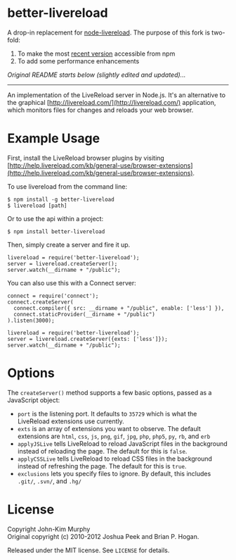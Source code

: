 better-livereload
======================

A drop-in replacement for
[node-livereload](https://npmjs.org/package/node-live-reload).
The purpose of this fork is two-fold:

 1. To make the most [recent version](https://npmjs.org/package/better-livereload) accessible from npm
 2. To add some performance enhancements

*Original README starts below (slightly edited and updated)...*
<hr />

An implementation of the LiveReload server in Node.js. It's an alternative to the graphical [http://livereload.com/](http://livereload.com/) application, which monitors files for changes and reloads your web browser.

# Example Usage

First, install the LiveReload browser plugins by visiting [http://help.livereload.com/kb/general-use/browser-extensions](http://help.livereload.com/kb/general-use/browser-extensions).

To use livereload from the command line:

    $ npm install -g better-livereload
    $ livereload [path]


Or to use the api within a project:

    $ npm install better-livereload

Then, simply create a server and fire it up.

    livereload = require('better-livereload');
    server = livereload.createServer();
    server.watch(__dirname + "/public");

You can also use this with a Connect server:

    connect = require('connect');
    connect.createServer(
      connect.compiler({ src: __dirname + "/public", enable: ['less'] }),
      connect.staticProvider(__dirname + "/public")
    ).listen(3000);

    livereload = require('better-livereload');
    server = livereload.createServer({exts: ['less']});
    server.watch(__dirname + "/public");

# Options

The `createServer()` method supports a few basic options, passed as a JavaScript object:

* `port` is the listening port. It defaults to `35729` which is what the LiveReload extensions use currently.
* `exts` is an array of extensions you want to observe. The default extensions are  `html`, `css`, `js`, `png`, `gif`, `jpg`,
  `php`, `php5`, `py`, `rb`, and `erb`
* `applyJSLive` tells LiveReload to reload JavaScript files in the background instead of reloading the page. The default for this is `false`.
* `applyCSSLive` tells LiveReload to reload CSS files in the background instead of refreshing the page. The default for this is `true`.
* `exclusions` lets you specify files to ignore. By default, this includes `.git/`, `.svn/`, and `.hg/`

# License

Copyright John-Kim Murphy <br>
Original copyright (c) 2010-2012 Joshua Peek and Brian P. Hogan.

Released under the MIT license. See `LICENSE` for details.
